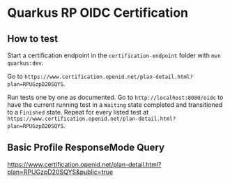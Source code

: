 # Quarkus RP OIDC Certification

## How to test

Start a certification endpoint in the `certification-endpoint` folder with `mvn quarkus:dev`.

Go to `https://www.certification.openid.net/plan-detail.html?plan=RPUGzpD20SQYS`.

Run tests one by one as documented. Go to `http://localhost:8080/oidc` to have the current running test in a `Waiting` state completed and transitioned to a `Finished` state. Repeat for every listed test at `https://www.certification.openid.net/plan-detail.html?plan=RPUGzpD20SQYS`.

## Basic Profile ResponseMode Query

https://www.certification.openid.net/plan-detail.html?plan=RPUGzpD20SQYS&public=true
